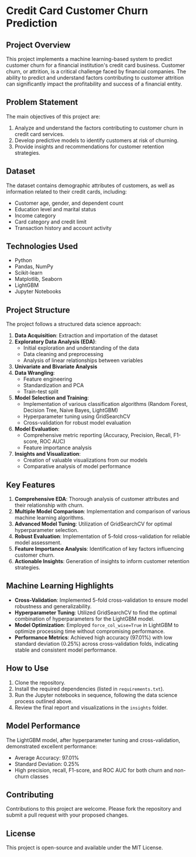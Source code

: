 # Credit Card Customer Churn Prediction

## Project Overview
This project implements a machine learning-based system to predict customer churn for a financial institution's credit card business. Customer churn, or attrition, is a critical challenge faced by financial companies. The ability to predict and understand factors contributing to customer attrition can significantly impact the profitability and success of a financial entity.

## Problem Statement
The main objectives of this project are:
1. Analyze and understand the factors contributing to customer churn in credit card services.
2. Develop predictive models to identify customers at risk of churning.
3. Provide insights and recommendations for customer retention strategies.

## Dataset
The dataset contains demographic attributes of customers, as well as information related to their credit cards, including:
- Customer age, gender, and dependent count
- Education level and marital status
- Income category
- Card category and credit limit
- Transaction history and account activity

## Technologies Used
- Python
- Pandas, NumPy
- Scikit-learn
- Matplotlib, Seaborn
- LightGBM
- Jupyter Notebooks

## Project Structure
The project follows a structured data science approach:
1. **Data Acquisition**: Extraction and importation of the dataset
2. **Exploratory Data Analysis (EDA)**:
   - Initial exploration and understanding of the data
   - Data cleaning and preprocessing
   - Analysis of linear relationships between variables
3. **Univariate and Bivariate Analysis**
4. **Data Wrangling**:
   - Feature engineering
   - Standardization and PCA
   - Train-test split
5. **Model Selection and Training**:
   - Implementation of various classification algorithms (Random Forest, Decision Tree, Naive Bayes, LightGBM)
   - Hyperparameter tuning using GridSearchCV
   - Cross-validation for robust model evaluation
6. **Model Evaluation**:
   - Comprehensive metric reporting (Accuracy, Precision, Recall, F1-score, ROC AUC)
   - Feature importance analysis
7. **Insights and Visualization**:
   - Creation of valuable visualizations from our models
   - Comparative analysis of model performance

## Key Features
1. **Comprehensive EDA**: Thorough analysis of customer attributes and their relationship with churn.
2. **Multiple Model Comparison**: Implementation and comparison of various machine learning algorithms.
3. **Advanced Model Tuning**: Utilization of GridSearchCV for optimal hyperparameter selection.
4. **Robust Evaluation**: Implementation of 5-fold cross-validation for reliable model assessment.
5. **Feature Importance Analysis**: Identification of key factors influencing customer churn.
6. **Actionable Insights**: Generation of insights to inform customer retention strategies.

## Machine Learning Highlights
- **Cross-Validation**: Implemented 5-fold cross-validation to ensure model robustness and generalizability.
- **Hyperparameter Tuning**: Utilized GridSearchCV to find the optimal combination of hyperparameters for the LightGBM model.
- **Model Optimization**: Employed `force_col_wise=True` in LightGBM to optimize processing time without compromising performance.
- **Performance Metrics**: Achieved high accuracy (97.01%) with low standard deviation (0.25%) across cross-validation folds, indicating stable and consistent model performance.

## How to Use
1. Clone the repository.
2. Install the required dependencies (listed in `requirements.txt`).
3. Run the Jupyter notebooks in sequence, following the data science process outlined above.
4. Review the final report and visualizations in the `insights` folder.

## Model Performance
The LightGBM model, after hyperparameter tuning and cross-validation, demonstrated excellent performance:
- Average Accuracy: 97.01%
- Standard Deviation: 0.25%
- High precision, recall, F1-score, and ROC AUC for both churn and non-churn classes


## Contributing
Contributions to this project are welcome. Please fork the repository and submit a pull request with your proposed changes.

## License
This project is open-source and available under the MIT License.



